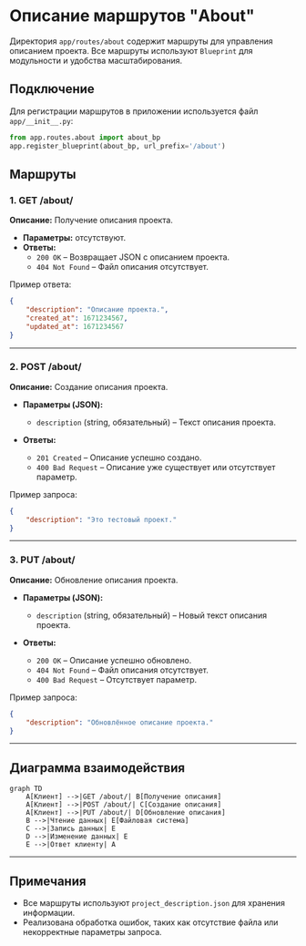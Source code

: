 # Описание маршрутов "About"

Директория `app/routes/about` содержит маршруты для управления описанием проекта. Все маршруты используют `Blueprint` для модульности и удобства масштабирования.

## Подключение
Для регистрации маршрутов в приложении используется файл `app/__init__.py`:
```python
from app.routes.about import about_bp
app.register_blueprint(about_bp, url_prefix='/about')
```

## Маршруты

### 1. **GET /about/**
**Описание:** Получение описания проекта.

- **Параметры:** отсутствуют.
- **Ответы:**
  - `200 OK` – Возвращает JSON с описанием проекта.
  - `404 Not Found` – Файл описания отсутствует.

Пример ответа:
```json
{
    "description": "Описание проекта.",
    "created_at": 1671234567,
    "updated_at": 1671234567
}
```

---

### 2. **POST /about/**
**Описание:** Создание описания проекта.

- **Параметры (JSON):**
  - `description` (string, обязательный) – Текст описания проекта.

- **Ответы:**
  - `201 Created` – Описание успешно создано.
  - `400 Bad Request` – Описание уже существует или отсутствует параметр.

Пример запроса:
```json
{
    "description": "Это тестовый проект."
}
```

---

### 3. **PUT /about/**
**Описание:** Обновление описания проекта.

- **Параметры (JSON):**
  - `description` (string, обязательный) – Новый текст описания проекта.

- **Ответы:**
  - `200 OK` – Описание успешно обновлено.
  - `404 Not Found` – Файл описания отсутствует.
  - `400 Bad Request` – Отсутствует параметр.

Пример запроса:
```json
{
    "description": "Обновлённое описание проекта."
}
```

---

## Диаграмма взаимодействия

```mermaid
graph TD
    A[Клиент] -->|GET /about/| B[Получение описания]
    A[Клиент] -->|POST /about/| C[Создание описания]
    A[Клиент] -->|PUT /about/| D[Обновление описания]
    B -->|Чтение данных| E[Файловая система]
    C -->|Запись данных| E
    D -->|Изменение данных| E
    E -->|Ответ клиенту| A
```

---

## Примечания
- Все маршруты используют `project_description.json` для хранения информации.
- Реализована обработка ошибок, таких как отсутствие файла или некорректные параметры запроса.